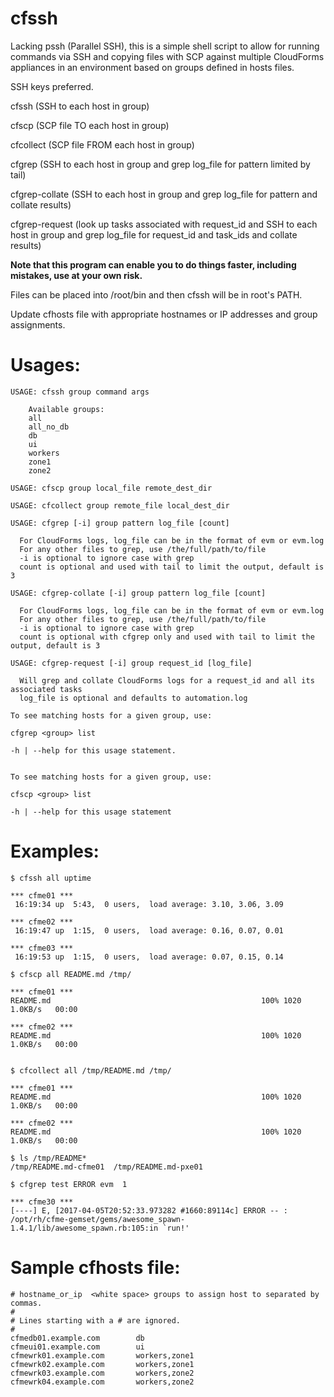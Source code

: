 # cfssh

Lacking pssh (Parallel SSH), this is a simple shell script to allow for running commands via SSH and copying files with SCP against multiple CloudForms appliances in an environment based on groups defined in hosts files.

SSH keys preferred.

cfssh (SSH to each host in group)

cfscp (SCP file TO each host in group)

cfcollect (SCP file FROM each host in group)

cfgrep (SSH to each host in group and grep log_file for pattern limited by tail)

cfgrep-collate (SSH to each host in group and grep log_file for pattern and collate results)

cfgrep-request (look up tasks associated with request_id and SSH to each host in group and grep log_file for request_id and task_ids and collate results)

**Note that this program can enable you to do things faster, including mistakes, use at your own risk.**

Files can be placed into /root/bin and then cfssh will be in root's PATH.

Update cfhosts file with appropriate hostnames or IP addresses and group assignments.

# Usages:

```
USAGE: cfssh group command args

	Available groups:
	all
	all_no_db
	db
	ui
	workers
	zone1
	zone2

USAGE: cfscp group local_file remote_dest_dir

USAGE: cfcollect group remote_file local_dest_dir

USAGE: cfgrep [-i] group pattern log_file [count]

  For CloudForms logs, log_file can be in the format of evm or evm.log
  For any other files to grep, use /the/full/path/to/file
  -i is optional to ignore case with grep
  count is optional and used with tail to limit the output, default is 3

USAGE: cfgrep-collate [-i] group pattern log_file [count]

  For CloudForms logs, log_file can be in the format of evm or evm.log
  For any other files to grep, use /the/full/path/to/file
  -i is optional to ignore case with grep
  count is optional with cfgrep only and used with tail to limit the output, default is 3

USAGE: cfgrep-request [-i] group request_id [log_file]

  Will grep and collate CloudForms logs for a request_id and all its associated tasks
  log_file is optional and defaults to automation.log

To see matching hosts for a given group, use:

cfgrep <group> list

-h | --help for this usage statement.


To see matching hosts for a given group, use:

cfscp <group> list

-h | --help for this usage statement
```

# Examples:

```
$ cfssh all uptime

*** cfme01 ***
 16:19:34 up  5:43,  0 users,  load average: 3.10, 3.06, 3.09

*** cfme02 ***
 16:19:47 up  1:15,  0 users,  load average: 0.16, 0.07, 0.01

*** cfme03 ***
 16:19:53 up  1:15,  0 users,  load average: 0.07, 0.15, 0.14

$ cfscp all README.md /tmp/

*** cfme01 ***
README.md                                               100% 1020     1.0KB/s   00:00    

*** cfme02 ***
README.md                                               100% 1020     1.0KB/s   00:00    


$ cfcollect all /tmp/README.md /tmp/

*** cfme01 ***
README.md                                               100% 1020     1.0KB/s   00:00    

*** cfme02 ***
README.md                                               100% 1020     1.0KB/s   00:00    

$ ls /tmp/README*
/tmp/README.md-cfme01  /tmp/README.md-pxe01

$ cfgrep test ERROR evm  1

*** cfme30 ***
[----] E, [2017-04-05T20:52:33.973282 #1660:89114c] ERROR -- : /opt/rh/cfme-gemset/gems/awesome_spawn-1.4.1/lib/awesome_spawn.rb:105:in `run!'

```


# Sample cfhosts file:

```
# hostname_or_ip  <white space>	groups to assign host to separated by commas.
#
# Lines starting with a # are ignored.
#
cfmedb01.example.com		db
cfmeui01.example.com		ui
cfmewrk01.example.com		workers,zone1
cfmewrk02.example.com		workers,zone1
cfmewrk03.example.com		workers,zone2
cfmewrk04.example.com		workers,zone2
```
